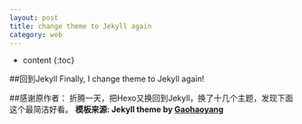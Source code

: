 ```yaml
---
layout: post
title: change theme to Jekyll again
category: web
---
```


* content
{:toc}

##回到Jekyll
Finally, I change theme to Jekyll again!

##感谢原作者：
折腾一天，把Hexo又换回到Jekyll，换了十几个主题，发现下面这个最简洁好看。
**模板来源:  Jekyll theme by [Gaohaoyang](https://github.com/Gaohaoyang/gaohaoyang.github.io)**

